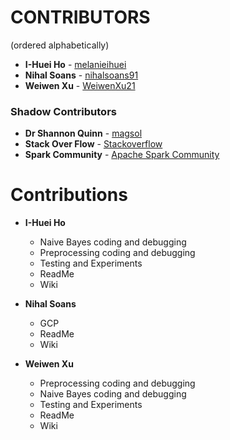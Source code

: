# CONTRIBUTORS

(ordered alphabetically)

* **I-Huei Ho** - [melanieihuei](https://github.com/melanieihuei)
* **Nihal Soans** - [nihalsoans91](https://github.com/nihalsoans91)
* **Weiwen Xu** - [WeiwenXu21](https://github.com/WeiwenXu21)

### Shadow Contributors
* **Dr Shannon Quinn** - [magsol](https://github.com/magsol)
* **Stack Over Flow** - [Stackoverflow](https://stackoverflow.com/)
* **Spark Community** - [Apache Spark Community](https://spark.apache.org/community.html)

# Contributions
* **I-Huei Ho**
  
  * Naive Bayes coding and debugging
  * Preprocessing coding and debugging
  * Testing and Experiments
  * ReadMe
  * Wiki

* **Nihal Soans**
  
  * GCP
  * ReadMe
  * Wiki

* **Weiwen Xu**
  
  * Preprocessing coding and debugging
  * Naive Bayes coding and debugging
  * Testing and Experiments
  * ReadMe
  * Wiki
  
